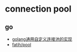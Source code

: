 # connection pool

## go

- [golang通用自定义连接池的实现](http://xiaorui.cc/2018/10/17/golang%E9%80%9A%E7%94%A8%E8%87%AA%E5%AE%9A%E4%B9%89%E8%BF%9E%E6%8E%A5%E6%B1%A0%E7%9A%84%E5%AE%9E%E7%8E%B0/)
- [fatih/pool](https://github.com/fatih/pool)